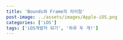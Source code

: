 ```yaml
---
title: 'Bounds와 Frame의 차이점'
post-image: ../assets/images/Apple-iOS.png
categories: ['iOS']
tags: ['iOS개발자 되기', '하루 두 개!']
---
```


